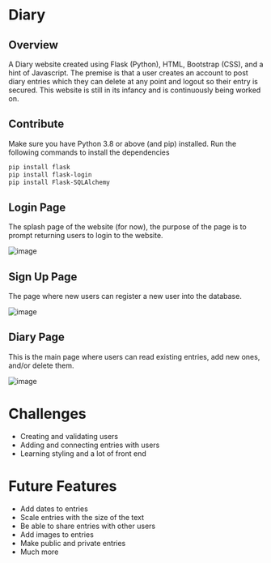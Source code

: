 # Diary

## Overview
A Diary website created using Flask (Python), HTML, Bootstrap (CSS), and a hint of Javascript. The premise is that a user creates an account to post diary entries which they can delete at any point and logout so their entry is secured. This website is still in its infancy and is continuously being worked on.

## Contribute
Make sure you have Python 3.8 or above (and pip) installed.
Run the following commands to install the dependencies

```bash
pip install flask
pip install flask-login
pip install Flask-SQLAlchemy
```

## Login Page
The splash page of the website (for now), the purpose of the page is to prompt returning users to login to the website.

![image](https://cdn.discordapp.com/attachments/629011626888003584/909583684175282176/unknown.png)

## Sign Up Page
The page where new users can register a new user into the database.

![image](https://cdn.discordapp.com/attachments/629011626888003584/909586727457402940/unknown.png)

## Diary Page
This is the main page where users can read existing entries, add new ones, and/or delete them.

![image](https://cdn.discordapp.com/attachments/629011626888003584/909587364421189704/unknown.png)

# Challenges
* Creating and validating users
* Adding and connecting entries with users
* Learning styling and a lot of front end

# Future Features
* Add dates to entries
* Scale entries with the size of the text
* Be able to share entries with other users
* Add images to entries
* Make public and private entries
* Much more
